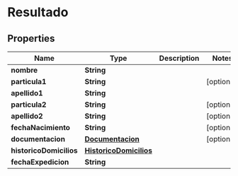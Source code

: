 # Resultado

## Properties
Name | Type | Description | Notes
------------ | ------------- | ------------- | -------------
**nombre** | **String** |  | 
**particula1** | **String** |  |  [optional]
**apellido1** | **String** |  | 
**particula2** | **String** |  |  [optional]
**apellido2** | **String** |  |  [optional]
**fechaNacimiento** | **String** |  |  [optional]
**documentacion** | [**Documentacion**](Documentacion.md) |  |  [optional]
**historicoDomicilios** | [**HistoricoDomicilios**](HistoricoDomicilios.md) |  | 
**fechaExpedicion** | **String** |  | 

